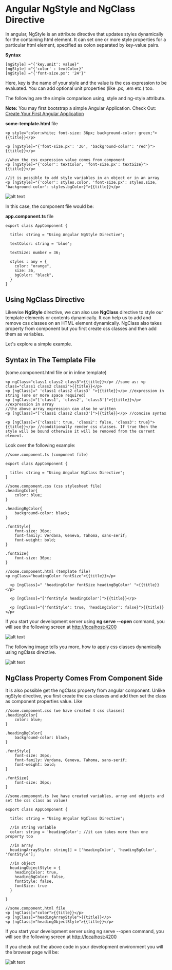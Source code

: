 # Angular NgStyle and NgClass Directive

In angular, NgStyle is an attribute directive that updates styles dynamically for the containing html element. It can set one or more style properties for a particular html element, specified as colon separated by key-value pairs.

**Syntax**

```
[ngStyle] ="{'key.unit': value}"
[ngStyle] ="{'color' : textColor}"
[ngStyle] ="{'font-size.px': '24'}"
```

Here, key is the name of your style and the value is the css expression to be evaluated. You can add optional unit properties (like .px, .em etc.) too. 

The following are the simple comparison using, style and ng-style attribute.

**Note:** You may first bootstrap a simple Angular Application. Check Out: [Create Your First Angular Application](https://javaondemand.com/create-your-first-angular-application/)


**some-template.html** file

```
<p style="color:white; font-size: 36px; background-color: green;">{{title}}</p>

<p [ngStyle]="{'font-size.px': '36', 'background-color': 'red'}">{{title}}</p>

//when the css expression value comes from component
<p [ngStyle]="{'color': textColor, 'font-size.px': textSize}">{{title}}</p>

//it is possible to add style variables in an object or in an array
<p [ngStyle]="{'color': styles.color, 'font-size.px': styles.size, 'background-color': styles.bgColor}">{{title}}</p>
```

![alt text](image1.png)

In this case, the component file would be:


**app.component.ts** file

```
export class AppComponent {

  title: string = "Using Angular NgStyle Directive";

  textColor: string = 'blue';

  textSize: number = 36;

  styles : any = {
    color: "orange",
    size: 36,
    bgColor: "black",
  }
}
```


## Using NgClass Directive

Likewise **NgStyle** directive, we can also use **NgClass** directive to style our template elements or contents dynamically. It can help us to add and remove css classes on an HTML element dynamically. NgClass also takes property from component but you first create css classes and then add them as variables.

Let's explore a simple example.

## Syntax in The Template File

(some.component.html file or in inline template)

```
<p ngClass="class1 class2 class3">{{title}}</p> //same as: <p class="class1 class2 class2">{{title}}</p>
<p [ngClass]=" 'class1 class2 class3' ">{{title}}</p> //expression in string (one or more space required)
<p [ngClass]="['class1', 'class2', 'class3']">{{title}}</p> //expression in array 
//the above array expression can also be written
<p [ngClass]="['class1 class2 class3']">{{title}}</p> //concise syntax

<p [ngClass]="{'class1': true, 'class2': false, 'class3': true}">{{title}}</p> //conditionally render css classes. If true then the style will be bound otherwise it will be removed from the current element.
```

Look over the following example:

```
//some.component.ts (component file)

export class AppComponent {

  title: string = "Using Angular NgClass Directive";
}

//some.component.css (css stylesheet file)
.headingColor{
    color: blue;
}

.headingBgColor{
    background-color: black;
}

.fontStyle{
    font-size: 36px;
    font-family: Verdana, Geneva, Tahoma, sans-serif;
    font-weight: bold;
}

.fontSize{
    font-size: 36px;
}

//some.component.html (template file)
<p ngClass="headingColor fontSize">{{title}}</p>

  <p [ngClass]=" 'headingColor fontSize headingBgColor' ">{{title}}</p>
  
  <p [ngClass]="['fontStyle headingColor']">{{title}}</p>

  <p [ngClass]="{'fontStyle': true, 'headingColor': false}">{{title}}</p>
```

If you start your development server using **ng serve --open** command, you will see the following screen at [http://localhost:4200](http://localhost:4200)


![alt text](image4.png)


The following image tells you more, how to apply css classes dynamically using ngClass directive.

![alt text](image2.png)

## NgClass Property Comes From Component Side

It is also possible get the ngClass property from angular component. Unlike ngStyle directive, you first create the css classes and add then set the class as component properties value. Like


```
//some.component.css (we have created 4 css classes)
.headingColor{
    color: blue;
}

.headingBgColor{
    background-color: black;
}

.fontStyle{
    font-size: 36px;
    font-family: Verdana, Geneva, Tahoma, sans-serif;
    font-weight: bold;
}

.fontSize{
    font-size: 36px;
}

//some.component.ts (we have created variables, array and objects and set the css class as value)

export class AppComponent {

  title: string = "Using Angular NgClass Directive";

  //in string variable
  color: string = 'headingColor'; //it can takes more than one property too

  //in array
  headingArrayStyle: string[] = ['headingColor', 'headingBgColor', 'fontStyle'];

  //in object
  headingObjectStyle = {
    headingColor: true,
    headingBgColor: false,
    fontStyle: false,
    fontSize: true
  }

}

//some.component.html file
<p [ngClass]="color">{{title}}</p>
<p [ngClass]="headingArrayStyle">{{title}}</p>
<p [ngClass]="headingObjectStyle">{{title}}</p>
```

If you start your development server using ng serve --open command, you will see the following screen at [http://localhost:4200](http://localhost:4200)


If you check out the above code in your development environment you will the browser page will be:

![alt text](image3.png)

